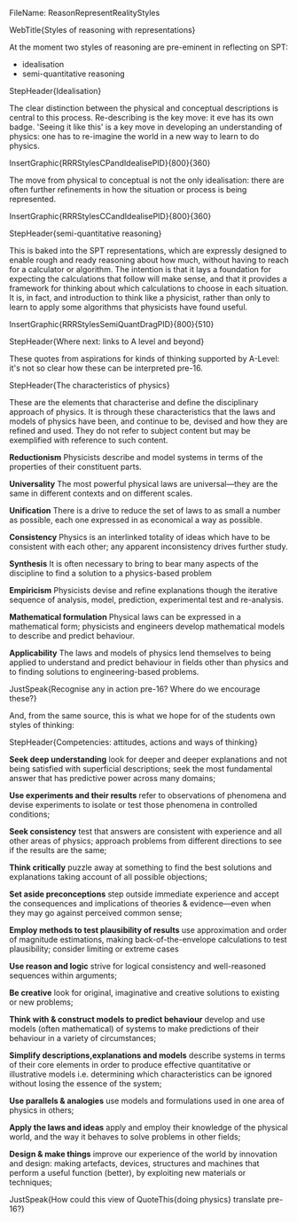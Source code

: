 FileName: ReasonRepresentRealityStyles

WebTitle{Styles of reasoning with representations}


 At the moment two styles of reasoning are pre-eminent in reflecting on SPT:

- idealisation
- semi-quantitative reasoning

StepHeader{Idealisation}

The clear distinction between the physical and conceptual descriptions is central to this process. Re-describing is the key move: it eve has its own badge. 'Seeing it like this' is a key move in developing an understanding of physics: one has to re-imagine the world in a new way to learn to do physics.

InsertGraphic{RRRStylesCPandIdealisePID}{800}{360}

The move from physical to conceptual is not the only idealisation: there are often further refinements in how the situation or process is being represented.

InsertGraphic{RRRStylesCCandIdealisePID}{800}{360}

StepHeader{semi-quantitative reasoning}

This is baked into the SPT representations, which are expressly designed to  enable rough and ready reasoning about how much, without having to reach for a calculator or algorithm. The intention is that it lays a foundation for expecting the calculations   that follow will make sense, and that it provides a framework for thinking about which calculations to choose in each situation. It is, in fact, and introduction to think like a physicist, rather than only to learn to apply some algorithms that physicists have found useful.

InsertGraphic{RRRStylesSemiQuantDragPID}{800}{510}

StepHeader{Where next: links to A level and beyond}

These quotes from  aspirations for kinds of thinking  supported by A-Level:  it's not so clear how these can be interpreted pre-16.

StepHeader{The characteristics of physics}

These are the elements that characterise and define the disciplinary approach of physics. It is through these characteristics that the laws and models of physics have been, and continue to be, devised and how they are refined and used. They do not refer to subject content but may be exemplified with reference to such content.

**Reductionism** Physicists describe and model systems in terms of the properties of their constituent parts.

**Universality** The most powerful physical laws are universal—they are the same in different contexts and on different scales.

**Unification** There is a drive to reduce the set of laws to as small a number as possible, each one expressed in as economical a way as possible.

**Consistency** Physics is an interlinked totality of ideas which have to be consistent with each other; any apparent inconsistency drives further study.

**Synthesis** It is often necessary to bring to bear many aspects of the discipline to find a solution to a physics-based problem

**Empiricism** Physicists devise and refine explanations though the iterative sequence of analysis, model, prediction, experimental test and re-analysis.

**Mathematical formulation** Physical laws can be expressed in a mathematical form; physicists and engineers develop mathematical models to describe and predict behaviour.

**Applicability** The laws and models of physics lend themselves to being applied to understand and predict behaviour in fields other than physics and to finding solutions to engineering-based problems.

JustSpeak{Recognise any in action pre-16? Where do we encourage these?}

And, from the same source, this is what we hope for of the students own styles of thinking:

StepHeader{Competencies: attitudes, actions and ways of thinking}

**Seek deep understanding** look for deeper and deeper explanations and not being satisfied with superficial descriptions; seek the most fundamental answer that has predictive power across many domains;

**Use experiments and their results** refer to observations of phenomena and devise experiments to isolate or test those phenomena in controlled conditions;

**Seek consistency** test that answers are consistent with experience and all other areas of physics; approach problems from different directions to see if the results are the same;

**Think critically** puzzle away at something to find the best solutions and explanations taking account of all possible objections;

**Set aside preconceptions** step outside immediate experience and accept the consequences and implications of theories & evidence—even when they may go against perceived common sense;

**Employ methods to test plausibility of results** use approximation and order of magnitude estimations, making back-of-the-envelope calculations to test plausibility; consider limiting or extreme cases

**Use reason and logic** strive for logical consistency and well-reasoned sequences within arguments;

**Be creative** look for original, imaginative and creative solutions to existing or new problems;

**Think with & construct models to predict behaviour** develop and use models (often mathematical) of systems to make predictions of their behaviour in a variety of circumstances;

**Simplify descriptions,explanations and models** describe systems in terms of their core elements in order to produce  effective quantitative or illustrative models i.e. determining which characteristics can be ignored without losing the essence of the system;

**Use parallels & analogies** use models and formulations used in one area of physics in others;

**Apply the laws and ideas** apply and employ their knowledge of the physical world, and the way it behaves to solve problems in other fields;

**Design & make things** improve our experience of the world by innovation and design: making artefacts, devices, structures and machines that perform a useful function (better), by exploiting new materials or techniques;

JustSpeak{How could this view of QuoteThis{doing physics} translate pre-16?}
